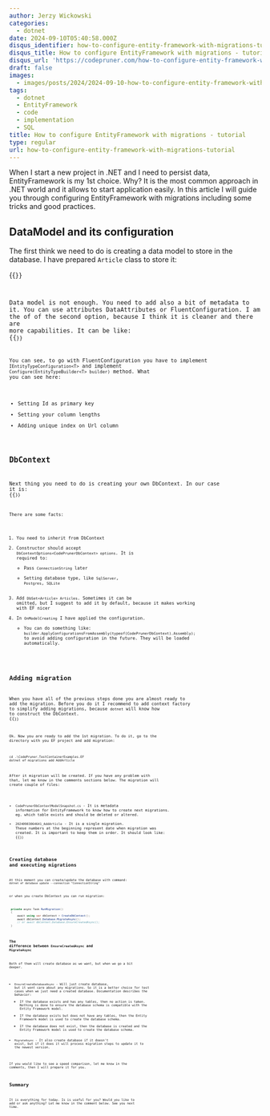 ```yaml
---
author: Jerzy Wickowski
categories:
  - dotnet
date: 2024-09-10T05:40:58.000Z
disqus_identifier: how-to-configure-entity-framework-with-migrations-tutorial
disqus_title: How to configure EntityFramework with migrations - tutorial
disqus_url: 'https://codepruner.com/how-to-configure-entity-framework-with-migrations-tutorial'
draft: false
images:
  - images/posts/2024/2024-09-10-how-to-configure-entity-framework-with-migrations-tutorial.jpg
tags:
  - dotnet
  - EntityFramework
  - code
  - implementation
  - SQL
title: How to configure EntityFramework with migrations - tutorial
type: regular
url: how-to-configure-entity-framework-with-migrations-tutorial
---
```

When I start a new project in .NET and I need to persist data, EntityFramework is my 1st choice. Why? It is the most common approach in .NET world and it allows to start application easily. In this article I will guide you through configuring EntityFramework with migrations including  some tricks and good practices.  

## DataModel and its configuration
The first think we need to do is creating a data model to store in the database. I have prepared `Article` class to store it:  

{{<code language="csharp" file="static/examples/CodePruner.TestContainerExamples/CodePruner.TestContainerExamples.EF/Article.cs" region="article_class" >}}

Data model is not enough. You need to add also a bit of metadata to it. You can use attributes DataAttributes or FluentConfiguration. I am the of of the second option, because I think it is cleaner and there are more capabilities. It can be like:
{{<code language="csharp" file="static/examples/CodePruner.TestContainerExamples/CodePruner.TestContainerExamples.EF/Article.cs" region="article_configuration" >}}

You can see, to go with FluentConfiguration you have to implement `IEntityTypeConfiguration<T>` and implement `Configure(EntityTypeBuilder<T> builder)` method. What you can see here:
 - Setting Id as primary key
 - Setting your column lengths
 - Adding unique index on Url column

## DbContext
Next thing you need to do is creating your own DbContext. In our case it is:
{{<code language="csharp" file="static/examples/CodePruner.TestContainerExamples/CodePruner.TestContainerExamples.EF/CodePrunerDbContext.cs" >}}

There are some facts:
1. You need to inherit from DbContext
2. Constructor should accept `DbContextOptions<CodePrunerDbContext> options`. It is required to:
    - Pass `ConnectionString` later
    - Setting database type, like `SqlServer`, `Postgres`, `SQLite`
3. Add `DbSet<Article> Articles`. Sometimes it can be omitted, but I suggest to add it by default, because it makes working with EF nicer
4. In `OnModelCreating` I have applied the configuration.
    - You can do something like: `builder.ApplyConfigurationsFromAssembly(typeof(CodePrunerDbContext).Assembly);` to avoid adding configuration in the future. They will be loaded automatically.

## Adding migration
When you have all of the previous steps done you are almost ready to add the migration. Before you do it I recommend to add context factory to simplify adding migrations, because `dotnet` will know how to construct the DbContext.
{{<code language="csharp" file="static/examples/CodePruner.TestContainerExamples/CodePruner.TestContainerExamples.EF/CodePrunerDbContextFactory.cs" >}}

Ok. Now you are ready to add the 1st migration. To do it, go to the directory with you EF project and add migration:
``` 
cd .\CodePruner.TestContainerExamples.EF
dotnet ef migrations add AddArticle
```

After it migration will be created. If you have any problem with that, let me know in the comments sections below.
The migration will create couple of files:
- `CodePrunerDbContextModelSnapshot.cs` - It is metadata information for EntityFramework to know how to create next migrations. eg. which table exists and should be deleted or altered.
- `20240903064641_AddArticle` - It is a single migration. These numbers at the beginning represent date when migration was created. It is important to keep them in order. It should look like:
{{<code language="csharp" file="static/examples/CodePruner.TestContainerExamples/CodePruner.TestContainerExamples.EF/Migrations/20240903064641_AddArticle.cs" >}}

## Creating database and executing migrations
At this moment you can create/update the database with command:
`dotnet ef database update --connection "ConnectionString"`

or when you create DbContext you can run migration:
```csharp
 private async Task RunMigration()
 {
     await using var dbContext = CreateDbContext();
     await dbContext.Database.MigrateAsync();
     // or await dbContext.Database.EnsureCreatedAsync();
 }
```

### The difference between `EnsureCreatedAsync` and `MigrateAsync`
Both of them will create database as we want, but when we go a bit deeper.
- `EnsureCreateDatabaseAsync` - Will just create database, but it wont care about any migrations. So it is a better choice for test cases when we just need a created database. Documentation describes the behavior:
   - If the database exists and has any tables, then no action is taken. Nothing is done to ensure the database schema is compatible with the Entity Framework model.
   - If the database exists but does not have any tables, then the Entity Framework model is used to create the database schema.
  - If the database does not exist, then the database is created and the Entity Framework model is used to create the database schema.
- `MigrateAsync` - It also create database if it doesn't exist, but if it does it will process migration steps to update it to the newest version. 

If you would like to see a speed comparison, let me know in the comments, then I will prepare it for you. 

## Summary 
It is everything for today. Is is useful for you? Would you like to add or ask anything? Let me know in the comment below.
See you next time.
